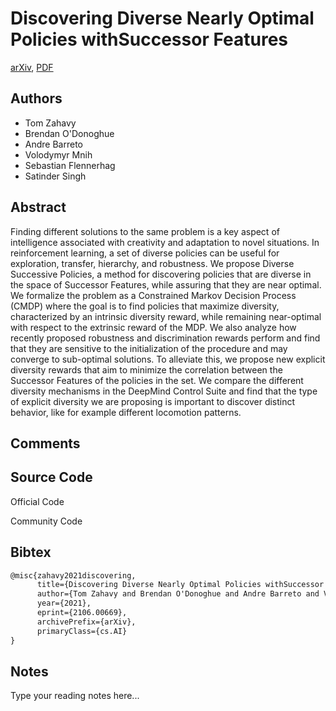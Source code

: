 
# Discovering Diverse Nearly Optimal Policies withSuccessor Features

[arXiv](https://arxiv.org/abs/2106.0669), [PDF](https://arxiv.org/pdf/2106.0669.pdf)

## Authors

- Tom Zahavy
- Brendan O'Donoghue
- Andre Barreto
- Volodymyr Mnih
- Sebastian Flennerhag
- Satinder Singh

## Abstract

Finding different solutions to the same problem is a key aspect of intelligence associated with creativity and adaptation to novel situations. In reinforcement learning, a set of diverse policies can be useful for exploration, transfer, hierarchy, and robustness. We propose Diverse Successive Policies, a method for discovering policies that are diverse in the space of Successor Features, while assuring that they are near optimal. We formalize the problem as a Constrained Markov Decision Process (CMDP) where the goal is to find policies that maximize diversity, characterized by an intrinsic diversity reward, while remaining near-optimal with respect to the extrinsic reward of the MDP. We also analyze how recently proposed robustness and discrimination rewards perform and find that they are sensitive to the initialization of the procedure and may converge to sub-optimal solutions. To alleviate this, we propose new explicit diversity rewards that aim to minimize the correlation between the Successor Features of the policies in the set. We compare the different diversity mechanisms in the DeepMind Control Suite and find that the type of explicit diversity we are proposing is important to discover distinct behavior, like for example different locomotion patterns.

## Comments



## Source Code

Official Code



Community Code



## Bibtex

```tex
@misc{zahavy2021discovering,
      title={Discovering Diverse Nearly Optimal Policies withSuccessor Features}, 
      author={Tom Zahavy and Brendan O'Donoghue and Andre Barreto and Volodymyr Mnih and Sebastian Flennerhag and Satinder Singh},
      year={2021},
      eprint={2106.00669},
      archivePrefix={arXiv},
      primaryClass={cs.AI}
}
```

## Notes

Type your reading notes here...


